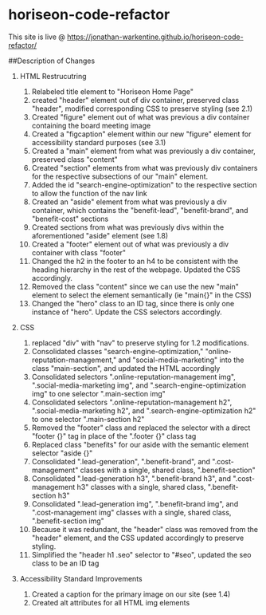# horiseon-code-refactor

This site is live @ https://jonathan-warkentine.github.io/horiseon-code-refactor/


##Description of Changes

1. HTML Restrucutring
    1. Relabeled title element to "Horiseon Home Page"
    2. created "header" element out of div container, preserved class "header", modified corresponding CSS to preserve styling (see 2.1)
    3. Created "figure" element out of what was previous a div container containing the board meeting image
    4. Created a "figcaption" element within our new "figure" element for accessibility standard purposes (see 3.1)
    5. Created a "main" element from what was previously a div container, preserved class "content"
    6. Created "section" elements from what was previously div containers for the respective subsections of our "main" element.
    7. Added the id "search-engine-optimization" to the respective section to allow the function of the nav link
    8. Created an "aside" element from what was previously a div container, which contains the "benefit-lead", "benefit-brand", and "benefit-cost" sections
    9. Created sections from what was previously divs within the aforementioned "aside" element (see 1.8)
    10. Created a "footer" element out of what was previously a div container with class "footer"
    11. Changed the h2 in the footer to an h4 to be consistent with the heading hierarchy in the rest of the webpage. Updated the CSS accordingly.
    12. Removed the class "content" since we can use the new "main" element to select the element semantically (ie "main{}" in the CSS)
    13. Changed the "hero" class to an ID tag, since there is only one instance of "hero". Update the CSS selectors accordingly.
    


2. CSS
    1. replaced "div" with "nav" to preserve styling for 1.2 modifications.
    2. Consolidated classes "search-engine-optimization," "online-reputation-management," and "social-media-marketing" into the class "main-section", and updated the HTML accordingly
    3. Consolidated selectors ".online-reputation-management img", ".social-media-marketing img", and ".search-engine-optimization img" to one selector ".main-section img"
    4. Consolidated selectors ".online-reputation-management h2", ".social-media-marketing h2", and ".search-engine-optimization h2" to one selector ".main-section h2"
    5. Removed the "footer" class and replaced the selector with a direct "footer {}" tag in place of the ".footer {}" class tag
    6. Replaced class "benefits" for our aside with the semantic element selector "aside {}"
    7. Consolidated ".lead-generation", ".benefit-brand", and ".cost-management" classes with a single, shared class, ".benefit-section"
    8. Consolidated ".lead-generation h3", ".benefit-brand h3", and ".cost-management h3" classes with a single, shared class, ".benefit-section h3"
    9. Consolidated ".lead-generation img", ".benefit-brand img", and ".cost-management img" classes with a single, shared class, ".benefit-section img"
    10. Because it was redundant, the "header" class was removed from the "header" element, and the CSS updated accordingly to preserve styling.
    11. Simplified the "header h1 .seo" selector to "#seo", updated the seo class to be an ID tag




3. Accessibility Standard Improvements
    1. Created a caption for the primary image on our site (see 1.4)
    2. Created alt attributes for all HTML img elements

